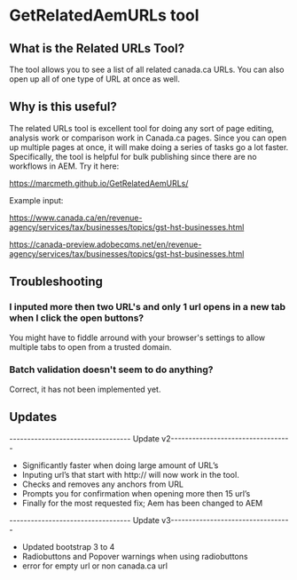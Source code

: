 # GetRelatedAemURLs tool
## What is the Related URLs Tool?

The tool allows you to see a list of all related canada.ca URLs.  You can also open up all of one type of URL at once as well.

## Why is this useful?
The related URLs tool is excellent tool for doing any sort of page editing, analysis work or comparison work in Canada.ca pages.  Since you can open up multiple pages at once, it will make doing a series of tasks go a lot faster. Specifically, the tool is helpful for bulk publishing since there are no workflows in AEM.
Try it here:

https://marcmeth.github.io/GetRelatedAemURLs/

Example input:

https://www.canada.ca/en/revenue-agency/services/tax/businesses/topics/gst-hst-businesses.html

https://canada-preview.adobecqms.net/en/revenue-agency/services/tax/businesses/topics/gst-hst-businesses.html

## Troubleshooting

### I inputed more then two URL's and only 1 url opens in a new tab when I click the open buttons? 
You might have to fiddle arround with your browser's settings to allow multiple tabs to open from a trusted domain. 

### Batch validation doesn't seem to do anything? 
Correct, it has not been implemented yet. 

## Updates

---------------------------------- Update v2----------------------------------

- Significantly faster when doing large amount of URL’s
- Inputing url’s that start with http:// will now work in the tool.  
- Checks and removes any anchors from URL
- Prompts you for confirmation when opening more then 15 url’s
- Finally for the most requested fix; Aem has been changed to AEM

---------------------------------- Update v3----------------------------------

- Updated bootstrap 3 to 4
- Radiobuttons and Popover warnings when using radiobuttons
- error for empty url or non canada.ca url
